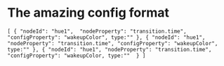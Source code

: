 # The amazing config format

`[
  { "nodeId": "hue1",  "nodeProperty": "transition.time", "configProperty": "wakeupColor", type:"" },
  { "nodeId": "hue1", "nodeProperty": "transition.time", "configProperty": "wakeupColor", type:"" },
  { "nodeId": "hue1", "nodeProperty": "transition.time", "configProperty": "wakeupColor, type:""  }
]`
